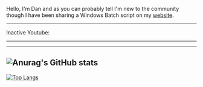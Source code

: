 Hello, I'm Dan and as you can probably tell I'm new to the community though I have been sharing a Windows Batch script on my [website][website].

---
Inactive Youtube:
<!-- YOUTUBE:START -->
<!-- YOUTUBE:END -->
---

<!-- Blog: -->
<!-- BLOG:START -->
<!-- BLOG:END -->

---
![Anurag's GitHub stats](https://github-readme-stats.vercel.app/api?username=mk5912&show_icons=true&theme=dark)
---
[![Top Langs](https://github-readme-stats.vercel.app/api/top-langs/?username=mk5912)](https://github.com/anuraghazra/github-readme-stats)

[website]: https://www.myeasyserver.xyz/